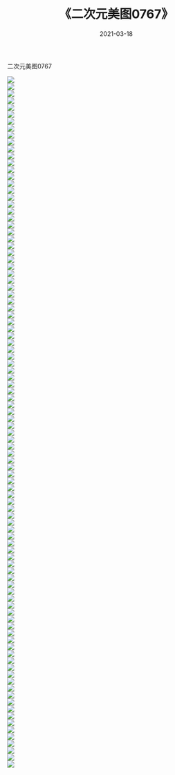 ﻿---
layout: post
title:  《二次元美图0767》
date:   2021-03-18
img: http://imgx.orgx.ga/二次元/2021/二次元美图0767/000.jpg
categories: [美女, 清纯, 唯美]
---

二次元美图0767

 ![](http://imgx.orgx.ga/二次元/2021/二次元美图0767/001.png) <br>![](http://imgx.orgx.ga/二次元/2021/二次元美图0767/002.png) <br>![](http://imgx.orgx.ga/二次元/2021/二次元美图0767/003.png) <br>![](http://imgx.orgx.ga/二次元/2021/二次元美图0767/004.png) <br>![](http://imgx.orgx.ga/二次元/2021/二次元美图0767/005.png) <br>![](http://imgx.orgx.ga/二次元/2021/二次元美图0767/006.png) <br>![](http://imgx.orgx.ga/二次元/2021/二次元美图0767/007.png) <br>![](http://imgx.orgx.ga/二次元/2021/二次元美图0767/008.png) <br>![](http://imgx.orgx.ga/二次元/2021/二次元美图0767/009.png) <br>![](http://imgx.orgx.ga/二次元/2021/二次元美图0767/010.png) <br>![](http://imgx.orgx.ga/二次元/2021/二次元美图0767/011.png) <br>![](http://imgx.orgx.ga/二次元/2021/二次元美图0767/012.png) <br>![](http://imgx.orgx.ga/二次元/2021/二次元美图0767/013.png) <br>![](http://imgx.orgx.ga/二次元/2021/二次元美图0767/014.png) <br>![](http://imgx.orgx.ga/二次元/2021/二次元美图0767/015.png) <br>![](http://imgx.orgx.ga/二次元/2021/二次元美图0767/016.png) <br>![](http://imgx.orgx.ga/二次元/2021/二次元美图0767/017.png) <br>![](http://imgx.orgx.ga/二次元/2021/二次元美图0767/018.png) <br>![](http://imgx.orgx.ga/二次元/2021/二次元美图0767/019.png) <br>![](http://imgx.orgx.ga/二次元/2021/二次元美图0767/020.png) <br>![](http://imgx.orgx.ga/二次元/2021/二次元美图0767/021.png) <br>![](http://imgx.orgx.ga/二次元/2021/二次元美图0767/022.png) <br>![](http://imgx.orgx.ga/二次元/2021/二次元美图0767/023.png) <br>![](http://imgx.orgx.ga/二次元/2021/二次元美图0767/024.png) <br>![](http://imgx.orgx.ga/二次元/2021/二次元美图0767/025.png) <br>![](http://imgx.orgx.ga/二次元/2021/二次元美图0767/026.png) <br>![](http://imgx.orgx.ga/二次元/2021/二次元美图0767/027.png) <br>![](http://imgx.orgx.ga/二次元/2021/二次元美图0767/028.png) <br>![](http://imgx.orgx.ga/二次元/2021/二次元美图0767/029.png) <br>![](http://imgx.orgx.ga/二次元/2021/二次元美图0767/030.png) <br>![](http://imgx.orgx.ga/二次元/2021/二次元美图0767/031.png) <br>![](http://imgx.orgx.ga/二次元/2021/二次元美图0767/032.png) <br>![](http://imgx.orgx.ga/二次元/2021/二次元美图0767/033.png) <br>![](http://imgx.orgx.ga/二次元/2021/二次元美图0767/034.png) <br>![](http://imgx.orgx.ga/二次元/2021/二次元美图0767/035.png) <br>![](http://imgx.orgx.ga/二次元/2021/二次元美图0767/036.png) <br>![](http://imgx.orgx.ga/二次元/2021/二次元美图0767/037.png) <br>![](http://imgx.orgx.ga/二次元/2021/二次元美图0767/038.png) <br>![](http://imgx.orgx.ga/二次元/2021/二次元美图0767/039.png) <br>![](http://imgx.orgx.ga/二次元/2021/二次元美图0767/040.png) <br>![](http://imgx.orgx.ga/二次元/2021/二次元美图0767/041.png) <br>![](http://imgx.orgx.ga/二次元/2021/二次元美图0767/042.png) <br>![](http://imgx.orgx.ga/二次元/2021/二次元美图0767/043.png) <br>![](http://imgx.orgx.ga/二次元/2021/二次元美图0767/044.png) <br>![](http://imgx.orgx.ga/二次元/2021/二次元美图0767/045.png) <br>![](http://imgx.orgx.ga/二次元/2021/二次元美图0767/046.png) <br>![](http://imgx.orgx.ga/二次元/2021/二次元美图0767/047.png) <br>![](http://imgx.orgx.ga/二次元/2021/二次元美图0767/048.png) <br>![](http://imgx.orgx.ga/二次元/2021/二次元美图0767/049.png) <br>![](http://imgx.orgx.ga/二次元/2021/二次元美图0767/050.png) <br>![](http://imgx.orgx.ga/二次元/2021/二次元美图0767/051.png) <br>![](http://imgx.orgx.ga/二次元/2021/二次元美图0767/052.png) <br>![](http://imgx.orgx.ga/二次元/2021/二次元美图0767/053.png) <br>![](http://imgx.orgx.ga/二次元/2021/二次元美图0767/054.png) <br>![](http://imgx.orgx.ga/二次元/2021/二次元美图0767/055.png) <br>![](http://imgx.orgx.ga/二次元/2021/二次元美图0767/056.png) <br>![](http://imgx.orgx.ga/二次元/2021/二次元美图0767/057.png) <br>![](http://imgx.orgx.ga/二次元/2021/二次元美图0767/058.png) <br>![](http://imgx.orgx.ga/二次元/2021/二次元美图0767/059.png) <br>![](http://imgx.orgx.ga/二次元/2021/二次元美图0767/060.png) <br>![](http://imgx.orgx.ga/二次元/2021/二次元美图0767/061.png) <br>![](http://imgx.orgx.ga/二次元/2021/二次元美图0767/062.png) <br>![](http://imgx.orgx.ga/二次元/2021/二次元美图0767/063.png) <br>![](http://imgx.orgx.ga/二次元/2021/二次元美图0767/064.png) <br>![](http://imgx.orgx.ga/二次元/2021/二次元美图0767/065.png) <br>![](http://imgx.orgx.ga/二次元/2021/二次元美图0767/066.png) <br>![](http://imgx.orgx.ga/二次元/2021/二次元美图0767/067.png) <br>![](http://imgx.orgx.ga/二次元/2021/二次元美图0767/068.png) <br>![](http://imgx.orgx.ga/二次元/2021/二次元美图0767/069.png) <br>![](http://imgx.orgx.ga/二次元/2021/二次元美图0767/070.png) <br>![](http://imgx.orgx.ga/二次元/2021/二次元美图0767/071.png) <br>![](http://imgx.orgx.ga/二次元/2021/二次元美图0767/072.png) <br>![](http://imgx.orgx.ga/二次元/2021/二次元美图0767/073.png) <br>![](http://imgx.orgx.ga/二次元/2021/二次元美图0767/074.png) <br>![](http://imgx.orgx.ga/二次元/2021/二次元美图0767/075.png) <br>![](http://imgx.orgx.ga/二次元/2021/二次元美图0767/076.png) <br>![](http://imgx.orgx.ga/二次元/2021/二次元美图0767/077.png) <br>![](http://imgx.orgx.ga/二次元/2021/二次元美图0767/078.png) <br>![](http://imgx.orgx.ga/二次元/2021/二次元美图0767/079.png) <br>![](http://imgx.orgx.ga/二次元/2021/二次元美图0767/080.png) <br>![](http://imgx.orgx.ga/二次元/2021/二次元美图0767/081.png) <br>![](http://imgx.orgx.ga/二次元/2021/二次元美图0767/082.png) <br>![](http://imgx.orgx.ga/二次元/2021/二次元美图0767/083.png) <br>![](http://imgx.orgx.ga/二次元/2021/二次元美图0767/084.png) <br>![](http://imgx.orgx.ga/二次元/2021/二次元美图0767/085.png) <br>![](http://imgx.orgx.ga/二次元/2021/二次元美图0767/086.png) <br>![](http://imgx.orgx.ga/二次元/2021/二次元美图0767/087.png) <br>![](http://imgx.orgx.ga/二次元/2021/二次元美图0767/088.png) <br>![](http://imgx.orgx.ga/二次元/2021/二次元美图0767/089.png) <br>![](http://imgx.orgx.ga/二次元/2021/二次元美图0767/090.png) <br>![](http://imgx.orgx.ga/二次元/2021/二次元美图0767/091.png) <br>![](http://imgx.orgx.ga/二次元/2021/二次元美图0767/092.png) <br>![](http://imgx.orgx.ga/二次元/2021/二次元美图0767/093.png) <br>![](http://imgx.orgx.ga/二次元/2021/二次元美图0767/094.png) <br>![](http://imgx.orgx.ga/二次元/2021/二次元美图0767/095.png) <br>![](http://imgx.orgx.ga/二次元/2021/二次元美图0767/096.png) <br>![](http://imgx.orgx.ga/二次元/2021/二次元美图0767/097.png) <br>![](http://imgx.orgx.ga/二次元/2021/二次元美图0767/098.png) <br>![](http://imgx.orgx.ga/二次元/2021/二次元美图0767/099.png) <br>![](http://imgx.orgx.ga/二次元/2021/二次元美图0767/100.png) <br>